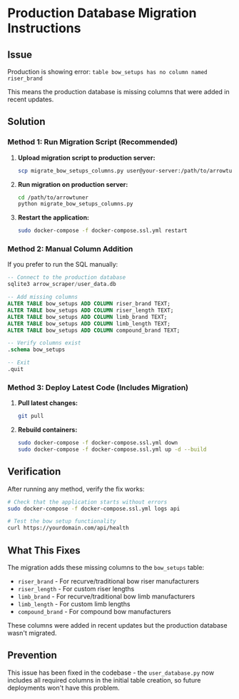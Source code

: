 # Production Database Migration Instructions

## Issue
Production is showing error: `table bow_setups has no column named riser_brand`

This means the production database is missing columns that were added in recent updates.

## Solution

### Method 1: Run Migration Script (Recommended)

1. **Upload migration script to production server:**
   ```bash
   scp migrate_bow_setups_columns.py user@your-server:/path/to/arrowtuner/
   ```

2. **Run migration on production server:**
   ```bash
   cd /path/to/arrowtuner
   python migrate_bow_setups_columns.py
   ```

3. **Restart the application:**
   ```bash
   sudo docker-compose -f docker-compose.ssl.yml restart
   ```

### Method 2: Manual Column Addition

If you prefer to run the SQL manually:

```sql
-- Connect to the production database
sqlite3 arrow_scraper/user_data.db

-- Add missing columns
ALTER TABLE bow_setups ADD COLUMN riser_brand TEXT;
ALTER TABLE bow_setups ADD COLUMN riser_length TEXT;
ALTER TABLE bow_setups ADD COLUMN limb_brand TEXT;
ALTER TABLE bow_setups ADD COLUMN limb_length TEXT;
ALTER TABLE bow_setups ADD COLUMN compound_brand TEXT;

-- Verify columns exist
.schema bow_setups

-- Exit
.quit
```

### Method 3: Deploy Latest Code (Includes Migration)

1. **Pull latest changes:**
   ```bash
   git pull
   ```

2. **Rebuild containers:**
   ```bash
   sudo docker-compose -f docker-compose.ssl.yml down
   sudo docker-compose -f docker-compose.ssl.yml up -d --build
   ```

## Verification

After running any method, verify the fix works:

```bash
# Check that the application starts without errors
sudo docker-compose -f docker-compose.ssl.yml logs api

# Test the bow setup functionality
curl https://yourdomain.com/api/health
```

## What This Fixes

The migration adds these missing columns to the `bow_setups` table:
- `riser_brand` - For recurve/traditional bow riser manufacturers
- `riser_length` - For custom riser lengths
- `limb_brand` - For recurve/traditional bow limb manufacturers  
- `limb_length` - For custom limb lengths
- `compound_brand` - For compound bow manufacturers

These columns were added in recent updates but the production database wasn't migrated.

## Prevention

This issue has been fixed in the codebase - the `user_database.py` now includes all required columns in the initial table creation, so future deployments won't have this problem.